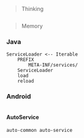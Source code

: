 > Thinking

```

```

> Memory

### Java

```
ServiceLoader <-- Iterable
    PREFIX
        META-INF/services/
    ServiceLoader
    load
    reload

```



### Android

```

```

#### AutoService

```
auto-common auto-service
```


